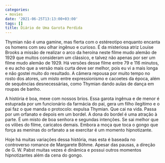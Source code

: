 ```yaml
---
categories:
- movies
date: '2021-06-25T13:13:00+03:00'
tags: []
title: Diário de Uma Garota Perdida
---
```


Thymian não é uma gamine, mas flerta com o estéreotipo enquanto encanta os homens com seu olhar ingênuo e curioso. É da misteriosa atriz Louise Brooks a missão de realizar o arco da heroína neste filme mudo alemão de 1929 que muitos consideram um clássico, e talvez não apenas por ser um filme mudo alemão de 1929. Há versões desse filme entre 79 e 116 minutos, e eu acho que a versão mais curta deve ser melhor, pois eu vi a mais longa e não gostei muito do resultado. A câmera repousa por muito tempo no rosto dos atores, um misto entre expressionismo e cacoetes da época, além de sequências desnecessárias, como Thymian dando aulas de dança em roupas de banho.

A história é boa, mexe com nossos brios. Essa garota ingênua e de menor é estuprada por um funcionário da farmácia do pai, gera um filho ilegítimo e o pai faz o que manda o protocolo: expulsa Thymian. Que cai na vida. Passa por um orfanato e depois em um bordel. A dona do bordel é uma atração à parte. É um misto de boa senhora e segundas intenções. Se sai melhor que os vilões do filme, caricatos demais. Embora a moça que toca o gongo que força as meninas do orfanato a se exercitar é um momento hipnotizante.

Hoje há muitas variações dessa história, mas esta é baseada no controverso romance de Margarete Böhme. Apesar das pausas, a direção de G. W. Pabst muitas vezes é dinâmica e possui outros momentos hipnotizantes além da cena do gongo.